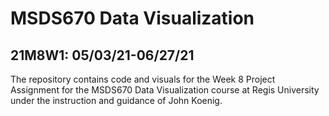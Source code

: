 # MSDS670 Data Visualization
## 21M8W1: 05/03/21-06/27/21 

The repository contains code and visuals for the Week 8 Project Assignment for the MSDS670 Data Visualization course at Regis University under the instruction and guidance of John Koenig.
